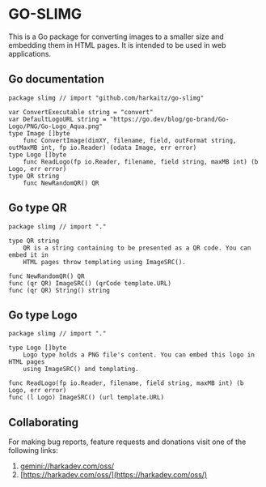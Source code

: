 # GO-SLIMG

This is a Go package for converting images to a smaller size and
embedding them in HTML pages. It is intended to be used in web
applications.

## Go documentation

    package slimg // import "github.com/harkaitz/go-slimg"
    
    var ConvertExecutable string = "convert"
    var DefaultLogoURL string = "https://go.dev/blog/go-brand/Go-Logo/PNG/Go-Logo_Aqua.png"
    type Image []byte
        func ConvertImage(dimXY, filename, field, outFormat string, outMaxMB int, fp io.Reader) (odata Image, err error)
    type Logo []byte
        func ReadLogo(fp io.Reader, filename, field string, maxMB int) (b Logo, err error)
    type QR string
        func NewRandomQR() QR

## Go type QR

    package slimg // import "."
    
    type QR string
        QR is a string containing to be presented as a QR code. You can embed it in
        HTML pages throw templating using ImageSRC().
    
    func NewRandomQR() QR
    func (qr QR) ImageSRC() (qrCode template.URL)
    func (qr QR) String() string

## Go type Logo

    package slimg // import "."
    
    type Logo []byte
        Logo type holds a PNG file's content. You can embed this logo in HTML pages
        using ImageSRC() and templating.
    
    func ReadLogo(fp io.Reader, filename, field string, maxMB int) (b Logo, err error)
    func (l Logo) ImageSRC() (url template.URL)

## Collaborating

For making bug reports, feature requests and donations visit
one of the following links:

1. [gemini://harkadev.com/oss/](gemini://harkadev.com/oss/)
2. [https://harkadev.com/oss/](https://harkadev.com/oss/)
